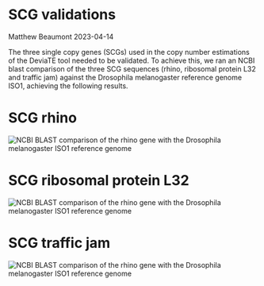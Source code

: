 SCG validations
================
Matthew Beaumont
2023-04-14

The three single copy genes (SCGs) used in the copy number estimations
of the DeviaTE tool needed to be validated. To achieve this, we ran an
NCBI blast comparison of the three SCG sequences (rhino, ribosomal
protein L32 and traffic jam) against the Drosophila melanogaster
reference genome ISO1, achieving the following results.

# SCG rhino

![NCBI BLAST comparison of the rhino gene with the Drosophila
melanogaster ISO1 reference
genome](https://github.com/divygenome/Dmel_Pelement_Invasion/blob/main/dna/validations/SCG_validation_rhi.png?raw=true)

# SCG ribosomal protein L32

![NCBI BLAST comparison of the rhino gene with the Drosophila
melanogaster ISO1 reference
genome](https://github.com/divygenome/Dmel_Pelement_Invasion/blob/main/dna/validations/SCG_validation_rpl32.png?raw=true)

# SCG traffic jam

![NCBI BLAST comparison of the rhino gene with the Drosophila
melanogaster ISO1 reference
genome](https://github.com/divygenome/Dmel_Pelement_Invasion/blob/main/dna/validations/SCG_validation_tj.png?raw=true)
